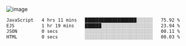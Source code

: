 ![image](https://github-profile-trophy.vercel.app/?username=CMOISDEAD&theme=kimbie_dark&row=1&no-frame=true&margin-w=15&margin-h=15)
<!--START_SECTION:waka-->

```txt
JavaScript   4 hrs 11 mins   ███████████████████░░░░░░   75.92 %
EJS          1 hr 19 mins    ██████░░░░░░░░░░░░░░░░░░░   23.94 %
JSON         0 secs          ░░░░░░░░░░░░░░░░░░░░░░░░░   00.11 %
HTML         0 secs          ░░░░░░░░░░░░░░░░░░░░░░░░░   00.03 %
```

<!--END_SECTION:waka--> 
